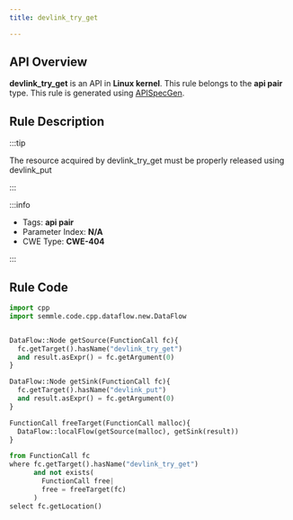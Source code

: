 ```yaml
---
title: devlink_try_get

---
```



## API Overview
**devlink_try_get** is an API in **Linux kernel**. This rule belongs to the **api pair** type. This rule is generated using [APISpecGen](../../tools/APISpecGen).
## Rule Description

:::tip

The resource acquired by devlink_try_get must be properly released using devlink_put

:::

:::info

- Tags: **api pair**
- Parameter Index: **N/A**
- CWE Type: **CWE-404**

:::

## Rule Code
```python
import cpp
import semmle.code.cpp.dataflow.new.DataFlow


DataFlow::Node getSource(FunctionCall fc){
  fc.getTarget().hasName("devlink_try_get")
  and result.asExpr() = fc.getArgument(0)
}

DataFlow::Node getSink(FunctionCall fc){
  fc.getTarget().hasName("devlink_put")
  and result.asExpr() = fc.getArgument(0)
}

FunctionCall freeTarget(FunctionCall malloc){
  DataFlow::localFlow(getSource(malloc), getSink(result))
}

from FunctionCall fc
where fc.getTarget().hasName("devlink_try_get")
      and not exists(
        FunctionCall free| 
        free = freeTarget(fc)
      )
select fc.getLocation()

    
```